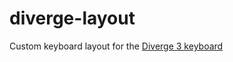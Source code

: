 # diverge-layout

Custom keyboard layout for the [Diverge 3 keyboard](https://unikeyboard.io/product/diverge/)
